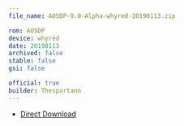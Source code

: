 ```yaml
---
file_name: AOSDP-9.0-Alpha-whyred-20190113.zip

rom: AOSDP
device: whyred
date: 20190113
archived: false
stable: false
gsi: false

official: true
builder: Thespartann
---
```


<!-- Insert downloads here: -->

* [Direct Download](https://par01.downloads.aosdp.com/AOSDP-9.0-Alpha-whyred-20190113/)

